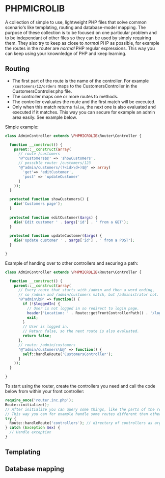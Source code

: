 # PHPMICROLIB

A collection of simple to use, lightweight PHP files that solve common scenario's like templating, routing and database-model mapping. The purpose of these collection is to be focused on one particular problem and to be independant of other files so they can be used by simply requiring them. They also try to keep as close to *normal* PHP as possible, for example the routes in the router are *normal* PHP regular expressions. This way you can keep using your knownledge of PHP and keep learning.

## Routing

* The first part of the route is the name of the controller. For example `/customers/12/orders` maps to the CustomersController in the CustomersController.php file.
* The controller maps one or more routes to methods.
* The controller evaluates the route and the first match will be executed.
* Only when this match returns `false`, the next one is also evaluated and executed if it matches. This way you can secure for example an admin area easily. See example below.

Simple example:

```php
class AdminController extends \PHPMICROLIB\Router\Controller {

  function __construct() {
    parent::__construct(array(
      // route /customers
      '@^customers$@' => 'showCustomers',
      // possible route: /customers/123
      '@^admin/customers/(?<id>\d+)$@' => array(
        'get'=> 'editCustomer',
        'post' => 'updateCustomer'
      )
    ));
  }

  protected function showCustomers() {
    die('Customers page');
  }
  
  protected function editCustomer($args) {
    die('Edit customer ' . $args['id'] . ' from a GET');
  }
  
  protected function updateCustomer($args) {
    die('Update customer ' . $args['id'] . ' from a POST');
  }

}
```

Example of handing over to other controllers and securing a path:

```php
class AdminController extends \PHPMICROLIB\Router\Controller {

  function __construct() {
    parent::__construct(array(
      // Every route that starts with /admin and then a word ending,
      // so /admin and /admin/customers match, but /administrator not.
      '@^admin\b@' => function() {
        if (!$loggedIn) {
          // User is not logged in so redirect to login page.
          header('Location: ' . Route::getFrontControllerPath() . '/login');
          exit;
        }
        // User is logged in.
        // Return false, so the next route is also evaluated.
        return false;
      },
      // route: /admin/customers
      '@^admin/customers\b@' => function() {
        self::handleRoute('CustomersController');
      }
    ));
  }

}
```

To start using the router, create the controllers you need and call the code below from within your front controller:

```php
require_once('router.inc.php');
Route::initialize();
// After initialize you can query some things, like the parts of the route
// This way you can for example handle some routes different than others.
try {
  Route::handleRoute('controllers'); // directory of controllers as argument
} catch (Exception $ex) {
  // Handle exception
}
```

## Templating



## Database mapping

